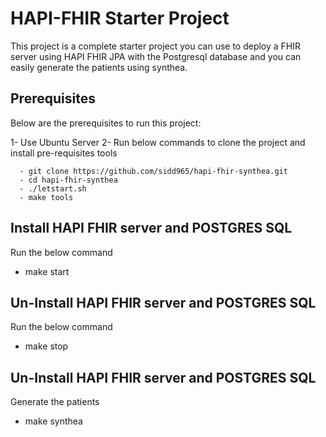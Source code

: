 # HAPI-FHIR Starter Project

This project is a complete starter project you can use to deploy a FHIR server using HAPI FHIR JPA with the Postgresql database and you can easily generate the patients using synthea.

## Prerequisites

Below are the prerequisites to run this project:

   1- Use Ubuntu Server
   2- Run below commands to clone the project and install pre-requisites tools

      - git clone https://github.com/sidd965/hapi-fhir-synthea.git
      - cd hapi-fhir-synthea
      - ./letstart.sh
      - make tools

## Install HAPI FHIR server and POSTGRES SQL

Run the below command
   - make start

## Un-Install HAPI FHIR server and POSTGRES SQL
Run the below command
  - make stop

## Un-Install HAPI FHIR server and POSTGRES SQL
Generate the patients
  - make synthea

